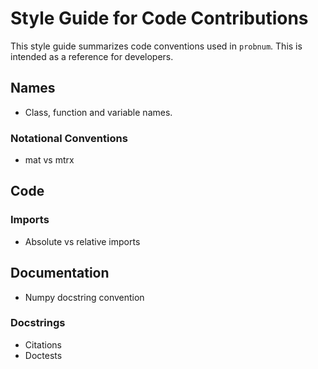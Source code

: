 # Style Guide for Code Contributions

This style guide summarizes code conventions used in `probnum`. This is intended as a reference for developers.


## Names
- Class, function and variable names.

### Notational Conventions
- mat vs mtrx


## Code

### Imports
- Absolute vs relative imports


## Documentation
- Numpy docstring convention

### Docstrings
- Citations
- Doctests
